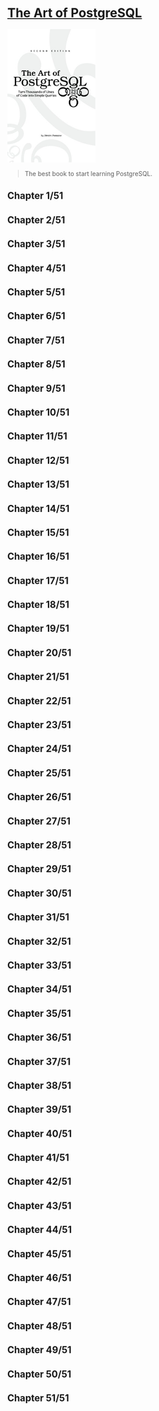 # [The Art of PostgreSQL](books/the-art-of-postgresql.md)
<img alt="The Art of PostgreSQL" src="../covers/the-art-of-postgresql.jpg" width="200"/>

> The best book to start learning PostgreSQL.

## Chapter 1/51
## Chapter 2/51
## Chapter 3/51
## Chapter 4/51
## Chapter 5/51
## Chapter 6/51
## Chapter 7/51
## Chapter 8/51
## Chapter 9/51
## Chapter 10/51
## Chapter 11/51
## Chapter 12/51
## Chapter 13/51
## Chapter 14/51
## Chapter 15/51
## Chapter 16/51
## Chapter 17/51
## Chapter 18/51
## Chapter 19/51
## Chapter 20/51
## Chapter 21/51
## Chapter 22/51
## Chapter 23/51
## Chapter 24/51
## Chapter 25/51
## Chapter 26/51
## Chapter 27/51
## Chapter 28/51
## Chapter 29/51
## Chapter 30/51
## Chapter 31/51
## Chapter 32/51
## Chapter 33/51
## Chapter 34/51
## Chapter 35/51
## Chapter 36/51
## Chapter 37/51
## Chapter 38/51
## Chapter 39/51
## Chapter 40/51
## Chapter 41/51
## Chapter 42/51
## Chapter 43/51
## Chapter 44/51
## Chapter 45/51
## Chapter 46/51
## Chapter 47/51
## Chapter 48/51
## Chapter 49/51
## Chapter 50/51
## Chapter 51/51

